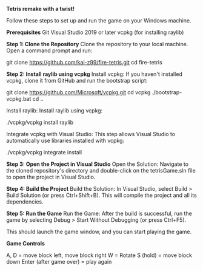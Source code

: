 __Tetris remake with a twist!__

Follow these steps to set up and run the  game on your Windows machine.

__Prerequisites__
Git
Visual Studio 2019 or later
vcpkg (for installing raylib)

__Step 1: Clone the Repository__
Clone the  repository to your local machine. Open a command prompt and run:

git clone https://github.com/kai-z99/fire-tetris.git
cd fire-tetris

__Step 2: Install raylib using vcpkg__
Install vcpkg: If you haven't installed vcpkg, clone it from GitHub and run the bootstrap script:

git clone https://github.com/Microsoft/vcpkg.git
cd vcpkg
./bootstrap-vcpkg.bat
cd ..

Install raylib: Install raylib using vcpkg:

./vcpkg/vcpkg install raylib

Integrate vcpkg with Visual Studio: This step allows Visual Studio to automatically use libraries installed with vcpkg:

./vcpkg/vcpkg integrate install

__Step 3: Open the Project in Visual Studio__
Open the Solution: Navigate to the cloned repository's directory and double-click on the tetrisGame.sln file to open the project in Visual Studio.

__Step 4: Build the Project__
Build the Solution: In Visual Studio, select Build > Build Solution (or press Ctrl+Shift+B). This will compile the project and all its dependencies.

__Step 5: Run the Game__
Run the Game: After the build is successful, run the game by selecting Debug > Start Without Debugging (or press Ctrl+F5).

This should launch the game window, and you can start playing the game.

__Game Controls__

A, D = move block left, move block right
W = Rotate
S (hold) = move block down
Enter (after game over) = play again
